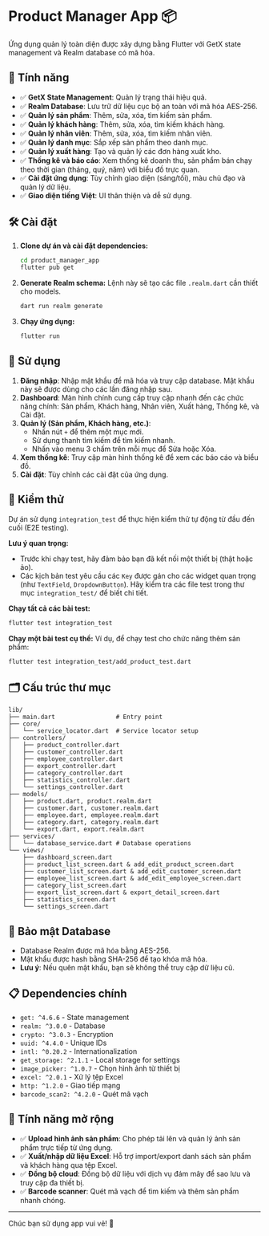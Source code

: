 # Product Manager App 📦

Ứng dụng quản lý toàn diện được xây dựng bằng Flutter với GetX state management và Realm database có mã hóa.

## 🌟 Tính năng

- ✅ **GetX State Management**: Quản lý trạng thái hiệu quả.
- ✅ **Realm Database**: Lưu trữ dữ liệu cục bộ an toàn với mã hóa AES-256.
- ✅ **Quản lý sản phẩm**: Thêm, sửa, xóa, tìm kiếm sản phẩm.
- ✅ **Quản lý khách hàng**: Thêm, sửa, xóa, tìm kiếm khách hàng.
- ✅ **Quản lý nhân viên**: Thêm, sửa, xóa, tìm kiếm nhân viên.
- ✅ **Quản lý danh mục**: Sắp xếp sản phẩm theo danh mục.
- ✅ **Quản lý xuất hàng**: Tạo và quản lý các đơn hàng xuất kho.
- ✅ **Thống kê và báo cáo**: Xem thống kê doanh thu, sản phẩm bán chạy theo thời gian (tháng, quý, năm) với biểu đồ trực quan.
- ✅ **Cài đặt ứng dụng**: Tùy chỉnh giao diện (sáng/tối), màu chủ đạo và quản lý dữ liệu.
- ✅ **Giao diện tiếng Việt**: UI thân thiện và dễ sử dụng.

## 🛠 Cài đặt

1. **Clone dự án và cài đặt dependencies:**
   ```bash
   cd product_manager_app
   flutter pub get
   ```

2. **Generate Realm schema:**
   Lệnh này sẽ tạo các file `.realm.dart` cần thiết cho models.
   ```bash
   dart run realm generate
   ```

3. **Chạy ứng dụng:**
   ```bash
   flutter run
   ```

## 📱 Sử dụng

1. **Đăng nhập**: Nhập mật khẩu để mã hóa và truy cập database. Mật khẩu này sẽ được dùng cho các lần đăng nhập sau.
2. **Dashboard**: Màn hình chính cung cấp truy cập nhanh đến các chức năng chính: Sản phẩm, Khách hàng, Nhân viên, Xuất hàng, Thống kê, và Cài đặt.
3. **Quản lý (Sản phẩm, Khách hàng, etc.)**:
    - Nhấn nút `+` để thêm một mục mới.
    - Sử dụng thanh tìm kiếm để tìm kiếm nhanh.
    - Nhấn vào menu 3 chấm trên mỗi mục để Sửa hoặc Xóa.
4. **Xem thống kê**: Truy cập màn hình thống kê để xem các báo cáo và biểu đồ.
5. **Cài đặt**: Tùy chỉnh các cài đặt của ứng dụng.

## 🧪 Kiểm thử

Dự án sử dụng `integration_test` để thực hiện kiểm thử tự động từ đầu đến cuối (E2E testing).

**Lưu ý quan trọng:**
- Trước khi chạy test, hãy đảm bảo bạn đã kết nối một thiết bị (thật hoặc ảo).
- Các kịch bản test yêu cầu các `Key` được gán cho các widget quan trọng (như `TextField`, `DropdownButton`). Hãy kiểm tra các file test trong thư mục `integration_test/` để biết chi tiết.

**Chạy tất cả các bài test:**
```bash
flutter test integration_test
```

**Chạy một bài test cụ thể:**
Ví dụ, để chạy test cho chức năng thêm sản phẩm:
```bash
flutter test integration_test/add_product_test.dart
```

## 🗂 Cấu trúc thư mục

```
lib/
├── main.dart                 # Entry point
├── core/
│   └── service_locator.dart  # Service locator setup
├── controllers/
│   ├── product_controller.dart
│   ├── customer_controller.dart
│   ├── employee_controller.dart
│   ├── export_controller.dart
│   ├── category_controller.dart
│   ├── statistics_controller.dart
│   └── settings_controller.dart
├── models/
│   ├── product.dart, product.realm.dart
│   ├── customer.dart, customer.realm.dart
│   ├── employee.dart, employee.realm.dart
│   ├── category.dart, category.realm.dart
│   └── export.dart, export.realm.dart
├── services/
│   └── database_service.dart # Database operations
└── views/
    ├── dashboard_screen.dart
    ├── product_list_screen.dart & add_edit_product_screen.dart
    ├── customer_list_screen.dart & add_edit_customer_screen.dart
    ├── employee_list_screen.dart & add_edit_employee_screen.dart
    ├── category_list_screen.dart
    ├── export_list_screen.dart & export_detail_screen.dart
    ├── statistics_screen.dart
    └── settings_screen.dart
```

## 🔐 Bảo mật Database

- Database Realm được mã hóa bằng AES-256.
- Mật khẩu được hash bằng SHA-256 để tạo khóa mã hóa.
- **Lưu ý**: Nếu quên mật khẩu, bạn sẽ không thể truy cập dữ liệu cũ.

## 📋 Dependencies chính

- `get: ^4.6.6` - State management
- `realm: ^3.0.0` - Database
- `crypto: ^3.0.3` - Encryption
- `uuid: ^4.4.0` - Unique IDs
- `intl: ^0.20.2` - Internationalization
- `get_storage: ^2.1.1` - Local storage for settings
- `image_picker: ^1.0.7` - Chọn hình ảnh từ thiết bị
- `excel: ^2.0.1` - Xử lý tệp Excel
- `http: ^1.2.0` - Giao tiếp mạng
- `barcode_scan2: ^4.2.0` - Quét mã vạch

## 🚀 Tính năng mở rộng

- ✅ **Upload hình ảnh sản phẩm**: Cho phép tải lên và quản lý ảnh sản phẩm trực tiếp từ ứng dụng.
- ✅ **Xuất/nhập dữ liệu Excel**: Hỗ trợ import/export danh sách sản phẩm và khách hàng qua tệp Excel.
- ✅ **Đồng bộ cloud**: Đồng bộ dữ liệu với dịch vụ đám mây để sao lưu và truy cập đa thiết bị.
- ✅ **Barcode scanner**: Quét mã vạch để tìm kiếm và thêm sản phẩm nhanh chóng.

---

Chúc bạn sử dụng app vui vẻ! 🎉
